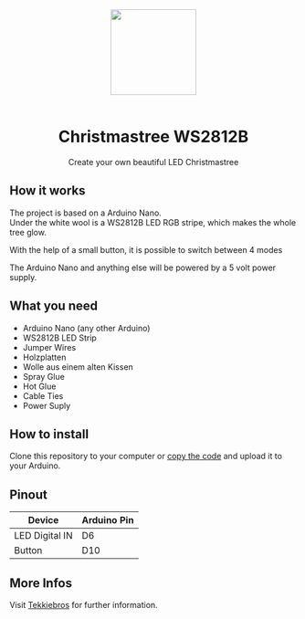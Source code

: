 <div align="center">
    <a href="https://tekkiebros.de">
        <img height="150" src="https://www.tekkiebros.de/wp-content/uploads/TekkieBros-Logo_small-Kopie.jpg">
    </a>
    <br>
    <br>
    <h1>Christmastree WS2812B</h1>
    <p>
        Create your own beautiful LED Christmastree
    </p>
</div>

## How it works
The project is based on a Arduino Nano.\
Under the white wool is a WS2812B LED RGB stripe, which makes the whole tree glow.

With the help of a small button, it is possible to switch between 4 modes

The Arduino Nano and anything else will be powered by a 5 volt power supply.

## What you need
- Arduino Nano (any other Arduino)
- WS2812B LED Strip
- Jumper Wires
- Holzplatten
- Wolle aus einem alten Kissen
- Spray Glue
- Hot Glue
- Cable Ties
- Power Suply

## How to install
Clone this repository to your computer or [copy the code](https://github.com/tekkiebros/christmastree/blob/main/Weihnachtsbaum) and upload it to your Arduino.

## Pinout

| Device | Arduino Pin |
|--------------|--------|
| LED Digital IN | D6 | 
| Button| D10|


## More Infos
Visit [Tekkiebros](https://tekkiebros.de) for further information.
